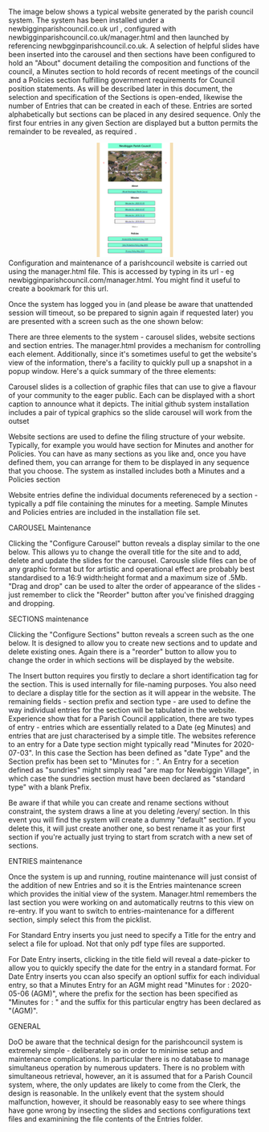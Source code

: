 <p>The image below shows a typical website generated by the parish council system. The system has been installed under a newbigginparishcouncil.co.uk url , configured with newbigginparishcouncil.co.uk/manager.html and then launched by referencing newbgginparishcouncil.co.uk. A selection of helpful slides have been inserted into the carousel and then sections have been configured to hold an "About" document detailing the composition and functions of the council, a Minutes section to hold records of recent meetings of the council and a Policies section fulfilling government requirements for Council position statements. As will be described later in this document, the selection and specification of the Sections is open-ended, likewise the number of Entries that can be created in each of these. Entries are sorted alphabetically but sections can be placed in any desired sequence. Only the first four entries in any given Section are displayed but a button permits the remainder to be revealed, as required .</p>
<div style="width: 30%; margin-left: auto; margin-right: auto; text-align: center;">
<img src="screens/screen1.png"> 
</div>
Configuration and maintenance of a parishcouncil website is carried out using the manager.html file. This is accessed by typing in its url - eg newbigginparishcouncil.com/manager.html. You might find it useful to create a bookmark for this url.

Once the system has logged you in (and please be aware that unattended session will timeout, so be prepared to signin again if requested later) you are presented with a screen such as the one shown below:

There are three elements to the system  - carousel slides, website sections and section entries. The  manager.html provides a mechanism for controlling each element. Additionally, since it's sometimes useful to get the website's view of the information, there's a facility to quickly pull up a snapshot in a popup window. Here's a quick summary of the  three elements:

Carousel slides is a collection of graphic files that can use to give a flavour of your community to the eager public. Each can be displayed with a short caption to announce what it depicts. The initial github system installation includes a pair of typical graphics so the slide carousel will work from the outset

Website sections are used to define the filing structure of your website. Typically, for example you would have section for Minutes and another for Policies. You can have as many sections as you like and, once you have defined them, you can arrange for them to be displayed in any sequence that you choose. The system as installed includes both a Minutes and a Policies section

Website entries define the individual documents refereneced by a section - typically a pdf file containing the minutes for a meeting. Sample Minutes and Policies entries are included in the installation file set.

CAROUSEL Maintenance

Clicking the "Configure Carousel" button reveals a display similar to the one below. This allows yu to change the overall title for the site and to add, delete and update the slides for the carousel. Carousle slide files can be of any graphic format but for artistic and operational effect are probably best standardised to a 16:9 width:height format and a maximum size of .5Mb. "Drag and drop" can be used to alter the order of appearance of the slides - just remember to click the "Reorder" button after you've finished dragging and dropping.

SECTIONS maintenance

Clicking the "Configure Sections" button reveals a screen such as the one below. It is designed to allow you to create new sections and to update and delete existing ones. Again there is a "reorder" button to allow you to change the order in which sections will be displayed by the website. 

The Insert button requires you firstly to declare a short identification tag for the section. This is used internally for file-naming purposes. You also need to declare a display title for the section as it will appear in the website. The remaining fields - section prefix and section type - are used to define the way individual entries for the section will be tabulated in the website. Experience show that for a Parish Council application, there are two types of entry - entries which are essentially related to a Date (eg Minutes) and entries that are just characterised by a simple title. The websites reference to an entry for a Date type section might typically read "Minutes for 2020-07-03". In this case the Section has been defined as "date Type" and the Section prefix has been set to "Minutes for : ". An Entry for a secetion defined as "sundries" might simply read "are map for Newbiggin Village", in which case the sundries section must have been declared as "standard type" with a blank Prefix.

Be aware if that while you can create and rename sections without constraint, the system draws a line at you deleting /every/ section. In this event you will find the system will create a dummy "default" section. If you delete this, it will just create another one, so best rename it as your first section if you're actually just trying to start from scratch with a new set of sections.

ENTRIES maintenance

Once the system is up and running, routine maintenance will just consist of the addition of new Entries and so it is the Entries maintenance screen which provides the initial view of the system. Manager.html remembers the last section you were working on and automatically reutrns to this view on re-entry. If you want to switch to entries-maintenance for a different section, simply select this from the picklist.

For Standard Entry inserts you just need to specify a Title for the entry and select a file for upload. Not that only pdf type files are supported.

For Date Entry inserts, clicking in the title field will reveal a date-picker to allow you to quickly specify the date for the entry in a standard format. For Date Entry inserts you ccan also specify an optionl suffix for each individual entry, so that a Minutes Entry for an AGM might read "Minutes for : 2020-05-06 (AGM)", where the prefix for the section has been specified as "Minutes for : " and the suffix for this particular engtry has been declared as "(AGM)".

GENERAL

DoO be aware that the technical design for the parishcouncil system is extremely simple - deliberately so in order to minimise setup and maintenance complications. In particular there is no database to manage simultaneus operation by numerous updaters. There is no problem with simultaneous retrieval, however, an it is assumed that for a Parish Council system, where, the only updates are likely to come from the Clerk, the design is reasonable. In the unlikely event that the system should malfunction, however, it should be reasonably easy to see where things have gone wrong by insecting the slides and sections configurations text files and examinining the file contents of the Entries folder.


